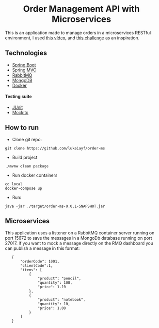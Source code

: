 <h1 align="center">
  Order Management API with Microservices
</h1>

This is an application made to manage orders in a microservices RESTful environment,
I used [this vídeo](https://www.youtube.com/watch?v=e_WgAB0Th_I), and [this challenge](https://github.com/buildrun-tech/buildrun-desafio-backend-btg-pactual/blob/main/problem.md) as an inspiration.

## Technologies

- [Spring Boot](https://spring.io/projects/spring-boot)
- [Spring MVC](https://docs.spring.io/spring-framework/reference/web/webmvc.html)
- [RabbitMQ](https://www.rabbitmq.com/)
- [MongoDB](https://www.mongodb.com/)
- [Docker](https://www.docker.com/)

#### Testing suite
- [JUnit](https://junit.org/junit5/)
- [Mockito](https://site.mockito.org/)

## How to run
- Clone git repo:
```
git clone https://github.com/lukeiayf/order-ms
```

- Build project
```
./mvnw clean package
```

- Run docker containers
```
cd local
docker-compose up
```

- Run:
```
java -jar ./target/order-ms-0.0.1-SNAPSHOT.jar
```

## Microservices 

This application uses a listener on a RabbitMQ container server running on port 15672 to save the messages in a MongoDb database running on port 27017. 
If you want to mock a message directly on the RMQ dashboard you can publish a message in this format:

```
   {
       "orderCode": 1001,
       "clientCode":1,
       "items": [
           {
               "product": "pencil",
               "quantity": 100,
               "price": 1.10
           },
           {
               "product": "notebook",
               "quantity": 10,
               "price": 1.00
           }
       ]
   }
```